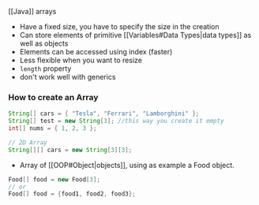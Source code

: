
[[Java]] arrays

- Have a fixed size, you have to specify the size in the creation
- Can store elements of primitive [[Variables#Data Types|data types]] as well as objects
- Elements can be accessed using index (faster)
- Less flexible when you want to resize
- ``length`` property
- don't work well with generics

### How to create an Array

```java
String[] cars = { "Tesla", "Ferrari", "Lamborghini" };
String[] test = new String[3]; //this way you create it empty
int[] nums = { 1, 2, 3 };

// 2D Array
String[][] cars = new String[3][3];
```

- Array of [[OOP#Object|objects]], using as example a Food object.

```java
Food[] food = new Food[3];
// or
Food[] food = {food1, food2, food3};
```

